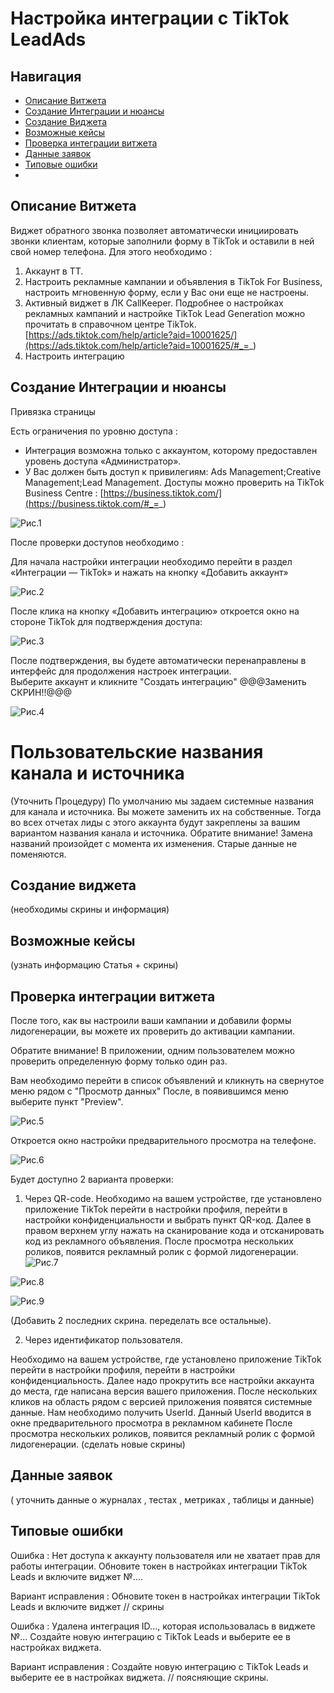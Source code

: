 # Настройка интеграции с TikTok LeadAds

## Навигация
* [Описание Витжета ](#Описание-Витжета)
* [Создание Интеграции и нюансы ](#Создание-Интеграции-и-нюансы)
* [Создание Виджета  ](#Создание-Виджета)
* [Возможные кейсы](#Возможные-кейсы)
* [Проверка интеграции витжета ](#Проверка-интеграции-витжета)
* [Данные заявок](#Данные-заявок)
* [Типовые ошибки](#Типовые-ошибки)
* [](#)



## Описание Витжета
Виджет обратного звонка позволяет автоматически инициировать звонки клиентам, которые заполнили форму в TikTok и оставили в ней свой номер телефона.
Для этого необходимо : 

1) Аккаунт в ТТ.
2) Настроить рекламные кампании и объявления в TikTok For Business, настроить мгновенную форму, если у Вас они еще не настроены.
3) Активный виджет в ЛК CallKeeper.
Подробнее о настройках рекламных кампаний и настройке TikTok Lead Generation  можно прочитать в справочном центре TikTok. [https://ads.tiktok.com/help/article?aid=10001625/](https://ads.tiktok.com/help/article?aid=10001625/#_=_)
4) Настроить интеграцию 

## Создание Интеграции и нюансы

Привязка страницы 

Есть ограничения по уровню доступа :
- Интеграция возможна только с аккаунтом, которому предоставлен уровень доступа «Администратор».
- У Вас должен быть доступ к привилегиям: Ads Management;Creative Management;Lead Management.
Доступы можно проверить на TikTok Business Centre : [https://business.tiktok.com/](https://business.tiktok.com/#_=_)

![Рис.1](images/1.png)

После проверки доступов необходимо :

Для начала настройки интеграции необходимо перейти в раздел «Интеграции — TikTok» и нажать на кнопку «Добавить аккаунт» 

![Рис.2](images/2.png)

После клика на кнопку «Добавить интеграцию» откроется окно на стороне TikTok для подтверждения доступа: 

![Рис.3](images/3.png)

После подтверждения, вы будете автоматически перенаправлены в интерфейс для продолжения настроек интеграции.  
Выберите аккаунт и кликните "Создать интеграцию" @@@Заменить СКРИН!!@@@

![Рис.4](images/4.ZAMENIT.png)

# Пользовательские названия канала и источника 
(Уточнить Процедуру) 
По умолчанию мы задаем системные названия для канала и источника. Вы можете заменить их на собственные. 
Тогда во всех отчетах лиды с этого аккаунта будут закреплены за вашим вариантом названия канала и источника. 
Обратите внимание! Замена названий произойдет с момента их изменения. Старые данные не поменяются.

## Создание виджета 
(необходимы скрины и информация)

## Возможные кейсы
(узнать информацию Статья + скрины)

##  Проверка интеграции витжета

После того, как вы настроили ваши кампании и добавили формы лидогенерации, вы можете их проверить до активации кампании.

Обратите внимание! В приложении, одним пользователем можно проверить определенную форму только один раз.


Вам необходимо перейти в список объявлений и кликнуть на свернутое меню рядом с "Просмотр данных"
После, в появившимся меню выберите пункт "Preview".

![Рис.5](images/5.png)

Откроется окно настройки предварительного просмотра на телефоне.

![Рис.6](images/6.png)

Будет доступно 2 варианта проверки:

1. Через QR-code.  Необходимо на вашем устройстве, где установлено приложение TikTok перейти в настройки профиля, перейти в настройки конфиденциальности и выбрать пункт QR-код. Далее в правом верхнем углу нажать на сканирование кода и отсканировать код из рекламного объявления.
После просмотра нескольких роликов, появится рекламный ролик с формой лидогенерации.
![Рис.7](images/7.png)

![Рис.8](images/8.png)

![Рис.9](images/9.png)

(Добавить 2 последних скрина. переделать все остальные).

2. Через идентификатор пользователя.

Необходимо на вашем устройстве, где установлено приложение TikTok перейти в настройки профиля, перейти в настройки конфиденциальность.
Далее надо прокрутить все настройки аккаунта до места, где написана версия вашего приложения.
После нескольких кликов на область рядом с версией приложения появятся системные данные. Нам необходимо получить UserId.
Данный UserId вводится в окне предварительного просмотра в рекламном кабинете
После просмотра нескольких роликов, появится рекламный ролик с формой лидогенерации.
(сделать новые скрины)

## Данные заявок

( уточнить данные о журналах , тестах , метриках , таблицы и данные)

## Типовые ошибки

 Ошибка : Нет доступа к аккаунту пользователя или не хватает прав для работы интеграции. 
Обновите токен в настройках интеграции TikTok Leads и включите виджет №....

Вариант исправления : Обновите токен в настройках интеграции TikTok Leads и включите виджет // скрины

 Ошибка : Удалена интеграция ID..., которая использовалась в виджете №...
Создайте новую интеграцию с TikTok Leads и выберите ее в настройках виджета.

Вариант исправления : Создайте новую интеграцию с TikTok Leads и выберите ее в настройках виджета. // поясняющие скрины.
